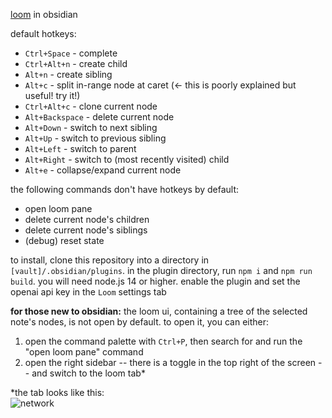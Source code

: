 [loom](https://github.com/socketteer/loom) in obsidian

default hotkeys:
- `Ctrl+Space` - complete  
- `Ctrl+Alt+n` - create child  
- `Alt+n` - create sibling  
- `Alt+c` - split in-range node at caret (<- this is poorly explained but useful! try it!)  
- `Ctrl+Alt+c` - clone current node  
- `Alt+Backspace` - delete current node  
- `Alt+Down` - switch to next sibling  
- `Alt+Up` - switch to previous sibling  
- `Alt+Left` - switch to parent  
- `Alt+Right` - switch to (most recently visited) child  
- `Alt+e` - collapse/expand current node

the following commands don't have hotkeys by default:
- open loom pane  
- delete current node's children  
- delete current node's siblings  
- (debug) reset state

to install, clone this repository into a directory in `[vault]/.obsidian/plugins`.
in the plugin directory, run `npm i` and `npm run build`. you will need node.js 14 or higher.
enable the plugin and set the openai api key in the `Loom` settings tab

**for those new to obsidian:** the loom ui, containing a tree of the selected note's nodes,
is not open by default. to open it, you can either:

1. open the command palette with `Ctrl+P`, then search for and run the "open loom pane" command
2. open the right sidebar -- there is a toggle in the top right of the screen -- and switch to
the loom tab*

*the tab looks like this:  
![network](https://github.com/cosmicoptima/loom/raw/master/assets/loom_tab.png)
